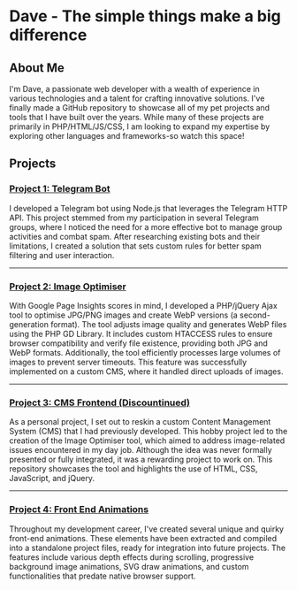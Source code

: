 # Dave - The simple things make a big difference

## About Me
I'm Dave, a passionate web developer with a wealth of experience in various technologies and a talent for crafting innovative solutions. I've finally made a GitHub repository to showcase all of my pet projects and tools that I have built over the years. While many of these projects are primarily in PHP/HTML/JS/CSS, I am looking to expand my expertise by exploring other languages and frameworks-so watch this space!

## Projects

### [Project 1: Telegram Bot](https://github.com/davey1992/Telegram-Bot)
I developed a Telegram bot using Node.js that leverages the Telegram HTTP API. This project stemmed from my participation in several Telegram groups, where I noticed the need for a more effective bot to manage group activities and combat spam. After researching existing bots and their limitations, I created a solution that sets custom rules for better spam filtering and user interaction.

___

### [Project 2: Image Optimiser](https://github.com/davey1992/Image-Optimiser)
With Google Page Insights scores in mind, I developed a PHP/jQuery Ajax tool to optimise JPG/PNG images and create WebP versions (a second-generation format). The tool adjusts image quality and generates WebP files using the PHP GD Library. It includes custom HTACCESS rules to ensure browser compatibility and verify file existence, providing both JPG and WebP formats. Additionally, the tool efficiently processes large volumes of images to prevent server timeouts. This feature was successfully implemented on a custom CMS, where it handled direct uploads of images.
 
___

### [Project 3: CMS Frontend (Discountinued)](https://github.com/davey1992/CMS-Frontend)
As a personal project, I set out to reskin a custom Content Management System (CMS) that I had previously developed. This hobby project led to the creation of the Image Optimiser tool, which aimed to address image-related issues encountered in my day job. Although the idea was never formally presented or fully integrated, it was a rewarding project to work on. This repository showcases the tool and highlights the use of HTML, CSS, JavaScript, and jQuery.

___

### [Project 4: Front End Animations](https://github.com/davey1992/animations-frontend)
Throughout my development career, I've created several unique and quirky front-end animations. These elements have been extracted and compiled into a standalone project files, ready for integration into future projects. The features include various depth effects during scrolling, progressive background image animations, SVG draw animations, and custom functionalities that predate native browser support.

